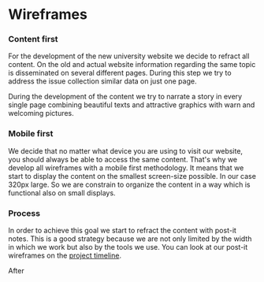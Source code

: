 # Wireframes


### Content first
For the development of the new university website we decide to refract all content. On the old and actual website information regarding the same topic is disseminated on several different pages. During this step we try to address the issue collection similar data on just one page.

During the development of the content we try to narrate a story in every single page combining beautiful texts and attractive graphics with warn and welcoming pictures.

### Mobile first
We decide that no matter what device you are using to visit our website, you should always be able to access the same content. That's why we develop all wireframes with a mobile first methodology. It means that we start to display the content on the smallest screen-size possible. In our case 320px large. So we are constrain to organize the content in a way which is functional also on small displays. 

### Process
In order to achieve this goal we start to refract the content with post-it notes. This is a good strategy because we are not only limited by the width in which we work but also by the tools we use. You can look at our post-it wireframes on the [project timeline](#).

After